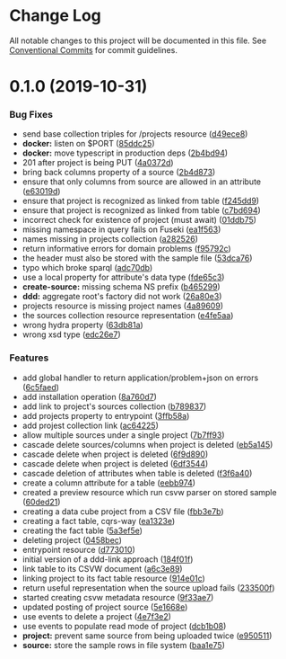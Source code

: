 # Change Log

All notable changes to this project will be documented in this file.
See [Conventional Commits](https://conventionalcommits.org) for commit guidelines.

# 0.1.0 (2019-10-31)


### Bug Fixes

* send base collection triples for /projects resource ([d49ece8](https://github.com/zazuko/data-cube-curation/commit/d49ece8))
* **docker:** listen on $PORT ([85ddc25](https://github.com/zazuko/data-cube-curation/commit/85ddc25))
* **docker:** move typescript in production deps ([2b4bd94](https://github.com/zazuko/data-cube-curation/commit/2b4bd94))
* 201 after project is being PUT ([4a0372d](https://github.com/zazuko/data-cube-curation/commit/4a0372d))
* bring back columns property of a source ([2b4d873](https://github.com/zazuko/data-cube-curation/commit/2b4d873))
* ensure that only columns from source are allowed in an attribute ([e63019d](https://github.com/zazuko/data-cube-curation/commit/e63019d))
* ensure that project is recognized as linked from table ([f245dd9](https://github.com/zazuko/data-cube-curation/commit/f245dd9))
* ensure that project is recognized as linked from table ([c7bd694](https://github.com/zazuko/data-cube-curation/commit/c7bd694))
* incorrect check for existence of project (must await) ([01ddb75](https://github.com/zazuko/data-cube-curation/commit/01ddb75))
* missing namespace in query fails on Fuseki ([ea1f563](https://github.com/zazuko/data-cube-curation/commit/ea1f563))
* names missing in projects collection ([a282526](https://github.com/zazuko/data-cube-curation/commit/a282526))
* return informative errors for domain problems ([f95792c](https://github.com/zazuko/data-cube-curation/commit/f95792c))
* the header must also be stored with the sample file ([53dca76](https://github.com/zazuko/data-cube-curation/commit/53dca76))
* typo which broke sparql ([adc70db](https://github.com/zazuko/data-cube-curation/commit/adc70db))
* use a local property for attribute's data type ([fde65c3](https://github.com/zazuko/data-cube-curation/commit/fde65c3))
* **create-source:** missing schema NS prefix ([b465299](https://github.com/zazuko/data-cube-curation/commit/b465299))
* **ddd:** aggregate root's factory did not work ([26a80e3](https://github.com/zazuko/data-cube-curation/commit/26a80e3))
* projects resource is missing project names ([4a89609](https://github.com/zazuko/data-cube-curation/commit/4a89609))
* the sources collection resource representation ([e4fe5aa](https://github.com/zazuko/data-cube-curation/commit/e4fe5aa))
* wrong hydra property ([63db81a](https://github.com/zazuko/data-cube-curation/commit/63db81a))
* wrong xsd type ([edc26e7](https://github.com/zazuko/data-cube-curation/commit/edc26e7))


### Features

* add global handler to return application/problem+json on errors ([6c5faed](https://github.com/zazuko/data-cube-curation/commit/6c5faed))
* add installation operation ([8a760d7](https://github.com/zazuko/data-cube-curation/commit/8a760d7))
* add link to project's sources collection ([b789837](https://github.com/zazuko/data-cube-curation/commit/b789837))
* add projects property to entrypoint ([3ffb58a](https://github.com/zazuko/data-cube-curation/commit/3ffb58a))
* add projest collection link ([ac64225](https://github.com/zazuko/data-cube-curation/commit/ac64225))
* allow multiple sources under a single project ([7b7ff93](https://github.com/zazuko/data-cube-curation/commit/7b7ff93))
* cascade delete sources/columns when project is deleted ([eb5a145](https://github.com/zazuko/data-cube-curation/commit/eb5a145))
* cascade delete when project is deleted ([6f9d890](https://github.com/zazuko/data-cube-curation/commit/6f9d890))
* cascade delete when project is deleted ([6df3544](https://github.com/zazuko/data-cube-curation/commit/6df3544))
* cascade deletion of attributes when table is deleted ([f3f6a40](https://github.com/zazuko/data-cube-curation/commit/f3f6a40))
* create a column attribute for a table ([eebb974](https://github.com/zazuko/data-cube-curation/commit/eebb974))
* created a preview resource which run csvw parser on stored sample ([60ded21](https://github.com/zazuko/data-cube-curation/commit/60ded21))
* creating a data cube project from a CSV file ([fbb3e7b](https://github.com/zazuko/data-cube-curation/commit/fbb3e7b))
* creating a fact table, cqrs-way ([ea1323e](https://github.com/zazuko/data-cube-curation/commit/ea1323e))
* creating the fact table ([5a3ef5e](https://github.com/zazuko/data-cube-curation/commit/5a3ef5e))
* deleting project ([0458bec](https://github.com/zazuko/data-cube-curation/commit/0458bec))
* entrypoint resource ([d773010](https://github.com/zazuko/data-cube-curation/commit/d773010))
* initial version of a ddd-link approach ([184f01f](https://github.com/zazuko/data-cube-curation/commit/184f01f))
* link table to its CSVW document ([a6c3e89](https://github.com/zazuko/data-cube-curation/commit/a6c3e89))
* linking project to its fact table resource ([914e01c](https://github.com/zazuko/data-cube-curation/commit/914e01c))
* return useful representation when the source upload fails ([233500f](https://github.com/zazuko/data-cube-curation/commit/233500f))
* started creating csvw metadata resource ([9f33ae7](https://github.com/zazuko/data-cube-curation/commit/9f33ae7))
* updated posting of project source ([5e1668e](https://github.com/zazuko/data-cube-curation/commit/5e1668e))
* use events to delete a project ([4e7f3e2](https://github.com/zazuko/data-cube-curation/commit/4e7f3e2))
* use events to populate read mode of project ([dcb1b08](https://github.com/zazuko/data-cube-curation/commit/dcb1b08))
* **project:** prevent same source from being uploaded twice ([e950511](https://github.com/zazuko/data-cube-curation/commit/e950511))
* **source:** store the sample rows in file system ([baa1e75](https://github.com/zazuko/data-cube-curation/commit/baa1e75))
